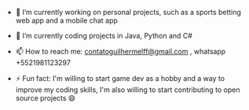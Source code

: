 - 🔭 I’m currently working on personal projects, such as a sports betting web app and a mobile chat app
- 🌱 I’m currently coding projects in Java, Python and C#

- 📫 How to reach me: contatoguilhermelff@gmail.com , whatsapp +5521981123297

- ⚡ Fun fact: I'm willing to start game dev as a hobby and a way to improve my coding skills, I'm also willing to start contributing to open source projects 😄
